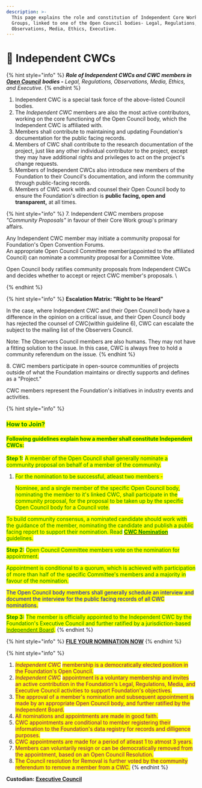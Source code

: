 ```yaml
---
description: >-
  This page explains the role and constitution of Independent Core Working
  Groups, linked to one of the Open Council bodies- Legal, Regulations,
  Observations, Media, Ethics, Executive.
---
```


# 🏑 Independent CWCs

{% hint style="info" %}
_**Role of Independent CWCs and CWC members in**_ [_**Open Council**_](../committees-and-their-roles/) _**bodies -** Legal, Regulations, Observations, Media, Ethics, and Executive._
{% endhint %}

1. Independent CWC is a special task force of the above-listed Council bodies.&#x20;
2. The _Independent CWC_ members are also the most active contributors, working on the core functioning of the Open Council body, which the Independent CWC is affiliated with.&#x20;
3. Members shall contribute to maintaining and updating Foundation's documentation for the public facing records.
4. Members of CWC shall contribute to the research documentation of the project, just like any other individual contributor to the project, except they may have additional rights and privileges to act on the project's change requests.
5. Members of Independent CWCs also introduce new members of the Foundation to their Council's documentation, and inform the community through public-facing records.
6. Members of CWC work with and counsel their Open Council body to ensure the Foundation's direction is **public facing, open and transparent,** at all times.&#x20;

{% hint style="info" %}
7\. Independent CWC members propose _"Community Proposals"_ in favour of their Core Work group's primary affairs.&#x20;

Any Independent CWC member may initiate a community proposal for Foundation's Open Convention Forums.\
An appropriate Open Council Committee member(appointed to the affiliated Council) can nominate a community proposal for a Committee Vote.&#x20;

Open Council body ratifies community proposals from Independent CWCs and decides whether to accept or reject CWC member's proposals. \

{% endhint %}

{% hint style="info" %}
**Escalation Matrix: "Right to be Heard"**

In the case, where Independent CWC and their Open Council body have a difference in the opinion on a critical issue, and their Open Council body has rejected the counsel of CWC(within guideline 6), CWC can escalate the subject to the mailing list of the Observers Council.&#x20;

Note: The Observers Council members are also humans. They may not have a fitting solution to the issue. In this case, CWC is always free to hold a community referendum on the issue.&#x20;
{% endhint %}

8\. CWC members participate in open-source communities of projects outside of what the Foundation maintains or directly supports and defines as a "Project."&#x20;

CWC members represent the Foundation's initiatives in industry events and activities.&#x20;

{% hint style="info" %}
### <mark style="color:green;">How to Join?</mark>

#### <mark style="color:green;">Following guidelines explain how a member shall constitute Independent CWCs:</mark>

<mark style="color:green;">**Step 1:**</mark> <mark style="color:green;"></mark><mark style="color:green;">A member of the Open Council shall generally nominate a community proposal on behalf of a member of the community.</mark>&#x20;

1.  <mark style="color:green;">For the nomination to be successful, atleast two members -</mark>&#x20;

    <mark style="color:green;">Nominee, and a single member of the specific Open Council body, nominating the member to it's linked CWC, shall participate in the community proposal, for the proposal to be taken up by the specific Open Council body for a Council vote.</mark>

<mark style="color:green;">To build community consensus, a nominated candidate should work with the guidance of the member, nominating the candidate and publish a public facing report to support their nomination. Read</mark> [<mark style="color:green;">**CWC Nomination**</mark>](broken-reference) <mark style="color:green;">guidelines.</mark>

<mark style="color:green;">**Step 2:**</mark> <mark style="color:green;"></mark><mark style="color:green;">Open Council Committee members vote on the nomination for appointment.</mark>

<mark style="color:green;">Appointment is conditional to a quorum, which is achieved with participation of more than half of the specific Committee's members and a majority in favour of the nomination.</mark>&#x20;

<mark style="color:blue;">The Open Council body members shall generally schedule an interview and document the interview for the public facing records of all CWC nominations.</mark>

<mark style="color:green;">**Step 3:**</mark> <mark style="color:green;"></mark><mark style="color:green;">The member is officially appointed to the Independent CWC by the Foundation's Executive Council and further ratified by a jurisdiction-based</mark> [<mark style="color:green;">Independent Board</mark>](../../charters/independent-board.md)<mark style="color:green;">.</mark>
{% endhint %}

{% hint style="info" %}
[**FILE YOUR NOMINATION NOW**](https://govern.open-bank.net/portal/6)
{% endhint %}

{% hint style="info" %}


1. _<mark style="color:purple;">Independent CWC</mark>_ <mark style="color:purple;"></mark><mark style="color:purple;">membership is a democratically elected position in the Foundation's Open Council.</mark>
2. _<mark style="color:purple;">Independent CWC</mark>_ <mark style="color:purple;"></mark><mark style="color:purple;">appointment is a voluntary membership and invites an active contribution in the Foundation's Legal, Regulations, Media, and Executive Council activities to support Foundation's objectives.</mark>
3. <mark style="color:purple;">The approval of a member's nomination and subsequent appointment is made by an appropriate Open Council body, and further ratified by the Independent Board.</mark>
4. <mark style="color:purple;">All nominations and appointments are made in good faith.</mark>&#x20;
5. <mark style="color:purple;">CWC appointments are conditional to member registering their information to the Foundation's data registry for records and dilligence purposes.</mark>
6. <mark style="color:purple;">CWC appointments are made for a period of atleast 1 to atmost 3 years.</mark>
7. <mark style="color:purple;">Members can voluntarily resign or can be democratically removed from the appointment, based on an Open Council Resolution.</mark>
8. <mark style="color:purple;">The Council resolution for Removal is further voted by the community referendum to remove a member from a CWC.</mark>
{% endhint %}

**Custodian:** [**Executive Council**](../executive-council.md)
